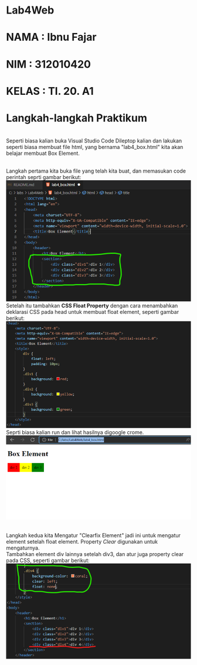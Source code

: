 # Lab4Web

# NAMA  : Ibnu Fajar
# NIM   : 312010420
# KELAS : TI. 20. A1

# Langkah-langkah Praktikum
<br>Seperti biasa kalian buka Visual Studio Code Dileptop kalian dan lakukan seperti biasa membuat file html, yang bernama "lab4_box.html" kita akan belajar membuat Box Element.

<br>Langkah pertama kita buka file yang telah kita buat, dan memasukan code perintah seprti gambar berikut:
<br>![p](gambar/foto1.png)
<br>Setelah itu tambahkan **CSS Float Property** dengan cara menambahkan deklarasi CSS pada head untuk membuat float element, seperti gambar berikut:
<br>![p](gambar/foto2.png)
<br>Seprti biasa kalian run dan lihat hasilnya digoogle crome.
<br>![p](gambar/foto3.png)

<br>Langkah kedua kita Mengatur "Clearfix Element" jadi ini untuk mengatur element setelah float element. Property *Clear* digunakan untuk mengaturnya.
<br>Tambahkan element div lainnya setelah div3, dan atur juga property clear pada CSS, seperti gambar berikut:
<br>![p](gambar/foto4.png)
